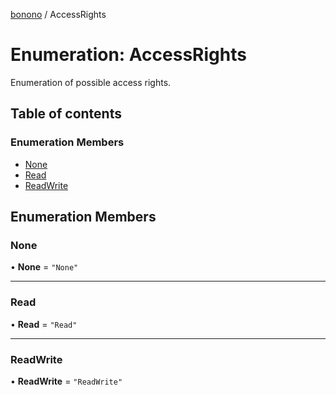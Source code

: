 [bonono](../README.md) / AccessRights

# Enumeration: AccessRights

Enumeration of possible access rights.

## Table of contents

### Enumeration Members

- [None](AccessRights.md#none)
- [Read](AccessRights.md#read)
- [ReadWrite](AccessRights.md#readwrite)

## Enumeration Members

### None

• **None** = ``"None"``

___

### Read

• **Read** = ``"Read"``

___

### ReadWrite

• **ReadWrite** = ``"ReadWrite"``
